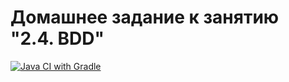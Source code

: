 # Домашнее задание к занятию "2.4. BDD"
[![Java CI with Gradle](https://github.com/Locapeople/ololo11/actions/workflows/gradle.yml/badge.svg)](https://github.com/Locapeople/ololo11/actions/workflows/gradle.yml)
